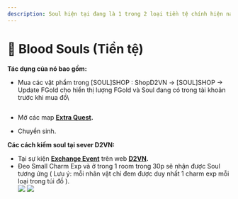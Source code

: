 ```yaml
---
description: Soul hiện tại đang là 1 trong 2 loại tiền tệ chính hiện nay tại sever D2VN
---
```


# 🔮 Blood Souls (Tiền tệ)

**Tác dụng của nó bao gồm:**

*   Mua các vật phẩm trong \[SOUL]SHOP : ShopD2VN -> \[SOUL]SHOP -> Update FGold cho hiển thị lượng FGold và Soul đang có trong tài khoản trước khi mua đồ\


    <figure><img src="https://i0.wp.com/diablo2-vn.com/tm/app/uploads/2024/02/soul.png?resize=482%2C310&#x26;ssl=1" alt=""><figcaption></figcaption></figure>
* Mở các map [**Extra Quest**](https://diablo2-vn.com/tm/docs/wiki/he-thong-quest/extra-quest-nhiem-vu-mo-rong/)**.**
* Chuyển sinh.

**Các cách kiếm soul tại sever D2VN:**

* Tại sự kiện [**Exchange Event**](https://diablo2-vn.com/tm/event/huong-dan-doi-soul-tu-event-exchange-ss20/) trên web [**D2VN**](https://account.diablo2-vn.com/salvation/mission)**.**
* Đeo Small Charm Exp và ở trong 1 room trong 30p sẽ nhận được Soul tương ứng ( Lưu ý: mỗi nhân vật chỉ đem được duy nhất 1 charm exp mỗi loại trong túi đồ ).\
  ![](https://i0.wp.com/diablo2-vn.com/tm/app/uploads/2024/02/e2.png?resize=300%2C240\&ssl=1) ![](https://i0.wp.com/diablo2-vn.com/tm/app/uploads/2024/02/e1.png?resize=329%2C242\&ssl=1)
